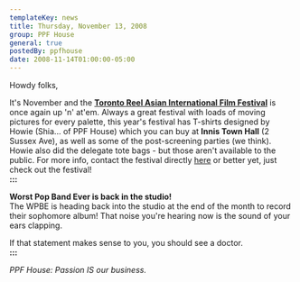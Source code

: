 ```yaml
---
templateKey: news
title: Thursday, November 13, 2008
group: PPF House
general: true
postedBy: ppfhouse
date: 2008-11-14T01:00:00-05:00
---
```

Howdy folks,   
   
 It's November and the **[Toronto Reel Asian International Film Festival](http://www.reelasian.com/)** is once again up 'n' at'em. Always a great festival with loads of moving pictures for every palette, this year's festival has T-shirts designed by Howie (Shia... of PPF House) which you can buy at **Innis Town Hall** (2 Sussex Ave), as well as some of the post-screening parties (we think). Howie also did the delegate tote bags - but those aren't available to the public. For more info, contact the festival directly [here](http://www.reelasian.com/) or better yet, just check out the festival!   
 **:::**   
   
 **Worst Pop Band Ever is back in the studio!**   
 The WPBE is heading back into the studio at the end of the month to record their sophomore album! That noise you're hearing now is the sound of your ears clapping.   
   
 If that statement makes sense to you, you should see a doctor.   
 **:::**   
   
 *PPF House: Passion IS our business.*